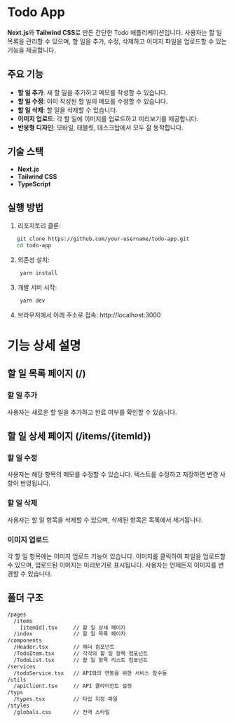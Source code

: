 # Todo App

**Next.js**와 **Tailwind CSS**로 만든 간단한 Todo 애플리케이션입니다. 사용자는 할 일 목록을 관리할 수 있으며, 할 일을 추가, 수정, 삭제하고 이미지 파일을 업로드할 수 있는 기능을 제공합니다.

## 주요 기능

- **할 일 추가**: 새 할 일을 추가하고 메모를 작성할 수 있습니다.
- **할 일 수정**: 이미 작성된 할 일의 메모를 수정할 수 있습니다.
- **할 일 삭제**: 할 일을 삭제할 수 있습니다.
- **이미지 업로드**: 각 할 일에 이미지를 업로드하고 미리보기를 제공합니다.
- **반응형 디자인**: 모바일, 태블릿, 데스크탑에서 모두 잘 동작합니다.

## 기술 스택

- **Next.js**
- **Tailwind CSS**
- **TypeScript**

## 실행 방법

1. 리포지토리 클론:

```bash
   git clone https://github.com/your-username/todo-app.git
   cd todo-app
```

2. 의존성 설치:

```bash
    yarn install
```

3. 개발 서버 시작:

```bash
    yarn dev
```

4. 브라우저에서 아래 주소로 접속:
   http://localhost:3000

# 기능 상세 설명

## 할 일 목록 페이지 (/)

### 할 일 추가

사용자는 새로운 할 일을 추가하고 완료 여부를 확인할 수 있습니다. 

## 할 일 상세 페이지 (/items/{itemId})

### 할 일 수정

사용자는 해당 항목의 메모를 수정할 수 있습니다. 텍스트를 수정하고 저장하면 변경 사항이 반영됩니다.

### 할 일 삭제

사용자는 할 일 항목을 삭제할 수 있으며, 삭제된 항목은 목록에서 제거됩니다.

### 이미지 업로드

각 할 일 항목에는 이미지 업로드 기능이 있습니다. 이미지를 클릭하여 파일을 업로드할 수 있으며, 업로드된 이미지는 미리보기로 표시됩니다. 사용자는 언제든지 이미지를 변경할 수 있습니다.

## 폴더 구조

```bash
/pages
  /items
    [itemId].tsx     // 할 일 상세 페이지
  /index             // 할 일 목록 페이지
/components
  /Header.tsx        // 헤더 컴포넌트
  /TodoItem.tsx      // 각각의 할 일 항목 컴포넌트
  /TodoList.tsx      // 할 일 항목 리스트 컴포넌트
/services
  /todoService.tsx   // API와의 연동을 위한 서비스 함수들
/utils
  /apiClient.tsx     // API 클라이언트 설정
/typs
  /types.tsx         // 타입 지정 파일
/styles
  /globals.css       // 전역 스타일
```

